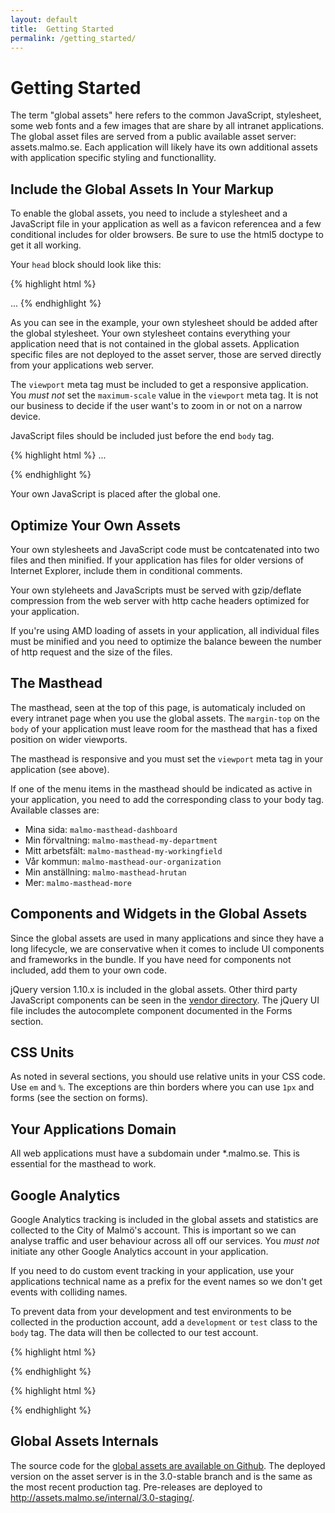 ```yaml
---
layout: default
title:  Getting Started
permalink: /getting_started/
---
```


# Getting Started

The term "global assets" here refers to the common JavaScript, stylesheet, some web fonts and a few images that are share by all intranet applications. The global asset files are served from a public available asset server: assets.malmo.se. Each application will likely have its own additional assets with application specific styling and functionallity.

## Include the Global Assets In Your Markup
To enable the global assets, you need to include a stylesheet and a JavaScript file in your application as well as a favicon referencea and a few conditional includes for older browsers. Be sure to use the html5 doctype to get it all working.

Your `head` block should look like this:

{% highlight html %}
<!DOCTYPE html>
<html>
  <head>
    <meta charset='utf-8'/>
    <meta content='width=device-width, initial-scale=1.0' name='viewport'/>
    <meta content='IE=edge' http-equiv='X-UA-Compatible'/>
    <title>Your Applications Title</title>
    <!--[if lte IE 8]><script src='//assets.malmo.se/internal/3.0/html5shiv-printshiv.js' type='text/javascript'></script><![endif]-->
    <link href='//assets.malmo.se/internal/3.0/malmo.css' media='all' rel='stylesheet' type='text/css'/>
    <!--[if lte IE 7]><link href='//assets.malmo.se/internal/3.0/legacy/ie7.css' media='all' rel='stylesheet' type='text/css'/><![endif]-->
    <link rel='stylesheet' href='/your_own_stylesheet.css'>
    <link rel='icon' type='image/x-icon' href='//assets.malmo.se/internal/3.0/favicon.ico'/>
  </head>
  <body>
    ...
{% endhighlight %}

As you can see in the example, your own stylesheet should be added after the global stylesheet. Your own stylesheet contains everything your application need that is not contained in the global assets. Application specific files are not deployed to the asset server, those are served directly from your applications web server.

The `viewport` meta tag must be included to get a responsive application. You *must not* set the `maximum-scale` value in the `viewport` meta tag. It is not our business to decide if the user want's to zoom in or not on a narrow device.

JavaScript files should be included just before the end `body` tag.

{% highlight html %}
    ...
    <script src='//assets.malmo.se/internal/3.0/malmo.js'></script>
    <script src='/your_own_javascripts.js'></script>
  </body>
</html>
{% endhighlight %}

Your own JavaScript is placed after the global one.

## Optimize Your Own Assets
Your own stylesheets and JavaScript code must be contcatenated into two files and then minified. If your application has files for older versions of Internet Explorer, include them in conditional comments.

Your own styleheets and JavaScripts must be served with gzip/deflate compression from the web server with http cache headers optimized for your application.

If you're using AMD loading of assets in your application, all individual files must be minified and you need to optimize the balance beween the number of http request and the size of the files.

## The Masthead
The masthead, seen at the top of this page, is automaticaly included on every intranet page when you use the global assets. The `margin-top` on the `body` of your application must leave room for the masthead that has a fixed position on wider viewports.

The masthead is responsive and you must set the `viewport` meta tag in your application (see above).

If one of the menu items in the masthead should be indicated as active in your application, you need to add the corresponding class to your body tag. Available classes are:

* Mina sida: `malmo-masthead-dashboard`
* Min förvaltning: `malmo-masthead-my-department`
* Mitt arbetsfält: `malmo-masthead-my-workingfield`
* Vår kommun: `malmo-masthead-our-organization`
* Min anställning: `malmo-masthead-hrutan`
* Mer: `malmo-masthead-more`


## Components and Widgets in the Global Assets
Since the global assets are used in many applications and since they have a long lifecycle, we are conservative when it comes to include UI components and frameworks in the bundle. If you have need for components not included, add them to your own code.

jQuery version 1.10.x is included in the global assets. Other third party JavaScript components can be seen in the [vendor directory](https://github.com/malmostad/intranet-assets/tree/master/vendor/assets/). The jQuery UI file includes the autocomplete component documented in the Forms section.

## CSS Units
As noted in several sections, you should use relative units in your CSS code. Use `em` and `%`. The exceptions are thin borders where you can use `1px` and forms (see the section on forms).

## Your Applications Domain
All web applications must have a subdomain under *.malmo.se. This is essential for the masthead to work.

## Google Analytics
Google Analytics tracking is included in the global assets and statistics are collected to the City of Malmö's account. This is important so we can analyse traffic and user behaviour across all off our services. You *must not* initiate any other Google Analytics account in your application.

If you need to do custom event tracking in your application, use your applications technical name as a prefix for the event names so we don't get events with colliding names.

To prevent data from your development and test environments to be collected in the production account, add a `development` or `test` class to the `body` tag. The data will then be collected to our test account.

{% highlight html %}
<body class='development'>
{% endhighlight %}

{% highlight html %}
<body class='test'>
{% endhighlight %}

## Global Assets Internals
The source code for the [global assets are available on Github](https://github.com/malmostad/intranet-assets). The deployed version on the asset server is in the 3.0-stable branch and is the same as the most recent production tag. Pre-releases are deployed to http://assets.malmo.se/internal/3.0-staging/.
